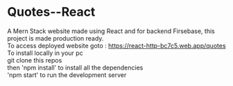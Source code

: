 # Quotes--React
A Mern Stack website made using React and for backend Firsebase, this project is made production ready.
<br>
To access deployed website goto : https://react-http-bc7c5.web.app/quotes
<br>
To install locally in your pc 
<br>
git clone this repos
<br>
then 'npm install' to install all the dependencies
<br>
'npm start' to run the development server
